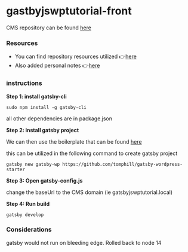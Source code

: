 # gastbyjswptutorial-front

CMS repository can be found [here](https://github.com/hckia/gastbyjswptutorial-wordpress)

### Resources

- You can find repository resources utilized :point_right:[here](https://github.com/tomphill)
- Also added personal notes :point_right:[here](https://github.com/hckia/gatsbyjswptutorial-front/blob/main/notes.md)

### instructions

**Step 1: install gatsby-cli**

```
sudo npm install -g gatsby-cli
```
all other dependencies are in package.json

**Step 2: install gatsby project**

We can then use the boilerplate that can be found [here](https://github.com/tomphill/gatsby-wordpress-starter)

this can be utilized in the following command to create gatsby project

```
gatsby new gatsby-wp https://github.com/tomphill/gatsby-wordpress-starter
```

**Step 3: Open gatsby-config.js**

change the baseUrl to the CMS domain (ie gatsbyjswptutorial.local)

**Step 4: Run build**

```
gatsby develop
```


### Considerations

gatsby would not run on bleeding edge. Rolled back to node 14
